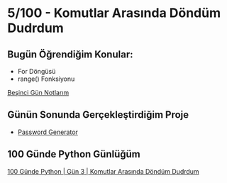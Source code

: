 # 5/100 - Komutlar Arasında Döndüm Dudrdum

## Bugün Öğrendiğim Konular:

* For Döngüsü
* range() Fonksiyonu

[Beşinci Gün Notlarım](https://github.com/cemalcici/100-gunde-python/blob/main/gun-005/day-005.py)

## Günün Sonunda Gerçekleştirdiğim Proje

* [Password Generator](https://github.com/cemalcici/100-gunde-python/blob/main/gun-005/project-005.py)

## 100 Günde Python Günlüğüm

[100 Günde Python | Gün 3 | Komutlar Arasında Döndüm Dudrdum](https://www.cemalcici.com/programlama/100-gunde-python-gun-5/)